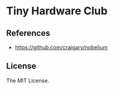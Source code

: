 # Tiny Hardware Club

## References

- https://github.com/craigary/nobelium

## License

The MIT License.
